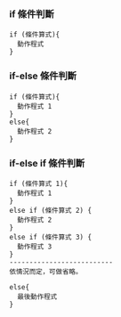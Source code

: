 ### if 條件判斷
```
if (條件算式){
  動作程式
}
```

### if-else 條件判斷
```
if (條件算式){
  動作程式 1
}
else{
  動作程式 2
}
```

### if-else if 條件判斷
```
if (條件算式 1){
  動作程式 1
}
else if (條件算式 2) {
  動作程式 2
}
else if (條件算式 3) {
  動作程式 3
}
--------------------------
依情況而定，可做省略。

else{
  最後動作程式
}

```
